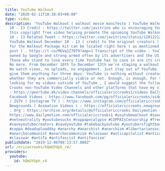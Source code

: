```yaml
---
title: YouTube Walkout
date: "2020-02-11T18:38:03+08:00"
type: video
description: 'YouTube Walkout ( walkout movie manifesto ) YouTube Walkout : December
  10 - 13 Credit : https://twitter.com/javitrino who is encouraging YouTubers to upload
  this copyright free video helping promote the upcoming YouTube Walkout December
  10 - 13 Related Tweet : https://twitter.com/javitrino/status/1201221205619040257
  YouTube Walkout December 10 - 13 ( credit to the original creators ) The download
  for the Walkout Package kit can be located right here ( as mentioned on the Twitter
  post ) . https://t.co/MUVq1Z7DT9?amp=1 Transcript of the video : YouTube is a platform
  owned by Google and strong armed often by its advertisers and the US government.
  Those who stand to lose every time Youtube has to cave in are its creators and viewers.
  No more. From December 10th to December 13th we’re staging a walkout from the site.
  No watch views, no uploads, no engagement. Just stay out of YouTube. Let us not
  give them anything for three days. YouTube is nothing without creators and viewers,
  whether they are commercially viable or not. Enough, is enough. For those who are
  looking for my videos outside of YouTube , I would suggest the following. Erica
  Crooks non-YouTube Video Channels and other platforms that have my videos PeerTube
  : https://peertube.dk/video-channels/officialericcrooks1/videos Dailymotion : https://www.dailymotion.com/officialericcrooks
  Facebook Videos : https://www.facebook.com/pg/officialericcrooks/videos/ Instagram
  / IGTV ( Instagram TV ) : https://www.instagram.com/officialericcrooks/channel/
  Newgrounds ( Animation Videos ) : https://officialericcrooks.newgrounds.com Archive
  . Org : https://archive.org/details/@officialericcrooks Dailymotion ( BACKUP ) :
  https://www.dailymotion.com/officialericcrooks1 #youtubewalkout #savetheinternet
  #netneutrality #youtubesucks #coppapocalypse #COPPAIsCensorship #freespeech #freedomofspeech
  #saveyoutubecreators #saveyoutube #takebackyoutube #youtubersfightback #youtube
  #coppa #deaduploadday #anarchy #anarchist #anarchism #libertariansocialist #libertariansocialism
  #anarchocommunist #anarchocommunism #classwar #anticapitalist #anticapitalism #classconsciousness
  #classwar #antifa #antifascist #antifascism'
publishdate: "2019-12-06T08:13:57.000Z"
url: /ericacrooks/hQmUYUph_r4/
providers:
  youtube:
    id: hQmUYUph_r4
---
```

